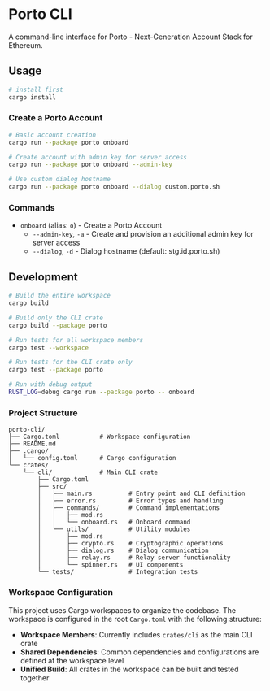 # Porto CLI

A command-line interface for Porto - Next-Generation Account Stack for Ethereum.

## Usage

```sh
# install first
cargo install
```

### Create a Porto Account

```bash
# Basic account creation
cargo run --package porto onboard

# Create account with admin key for server access
cargo run --package porto onboard --admin-key

# Use custom dialog hostname
cargo run --package porto onboard --dialog custom.porto.sh
```

### Commands

- `onboard` (alias: `o`) - Create a Porto Account
  - `--admin-key`, `-a` - Create and provision an additional admin key for server access
  - `--dialog`, `-d` - Dialog hostname (default: stg.id.porto.sh)

## Development

```bash
# Build the entire workspace
cargo build

# Build only the CLI crate
cargo build --package porto

# Run tests for all workspace members
cargo test --workspace

# Run tests for the CLI crate only
cargo test --package porto

# Run with debug output
RUST_LOG=debug cargo run --package porto -- onboard
```

### Project Structure

```
porto-cli/
├── Cargo.toml           # Workspace configuration
├── README.md
├── .cargo/
│   └── config.toml      # Cargo configuration
└── crates/
    └── cli/             # Main CLI crate
        ├── Cargo.toml
        ├── src/
        │   ├── main.rs          # Entry point and CLI definition
        │   ├── error.rs         # Error types and handling
        │   ├── commands/        # Command implementations
        │   │   ├── mod.rs
        │   │   └── onboard.rs   # Onboard command
        │   └── utils/           # Utility modules
        │       ├── mod.rs
        │       ├── crypto.rs    # Cryptographic operations
        │       ├── dialog.rs    # Dialog communication
        │       ├── relay.rs     # Relay server functionality
        │       └── spinner.rs   # UI components
        └── tests/               # Integration tests
```

### Workspace Configuration

This project uses Cargo workspaces to organize the codebase. The workspace is configured in the root `Cargo.toml` with the following structure:

- **Workspace Members**: Currently includes `crates/cli` as the main CLI crate
- **Shared Dependencies**: Common dependencies and configurations are defined at the workspace level
- **Unified Build**: All crates in the workspace can be built and tested together